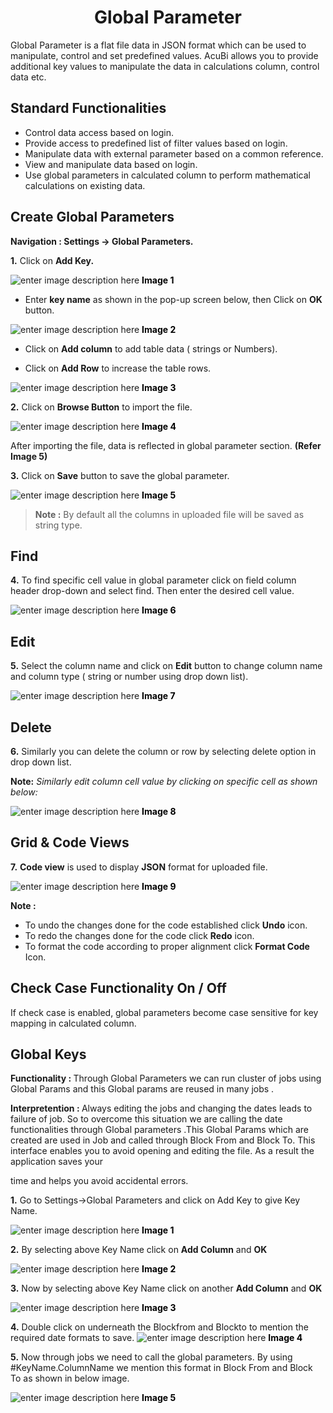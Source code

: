 


<h1><center> Global Parameter</center></h1>

Global Parameter is a flat file data in JSON format which can be used to manipulate, control and set predefined values. AcuBi allows you to provide additional key values to manipulate the data in calculations column, control data etc.

## Standard Functionalities

-   Control data access based on login.
-   Provide access to predefined list of filter values based on login.
-   Manipulate data with external parameter based on a common reference.
-   View and manipulate data based on login.
-   Use global parameters in calculated column to perform mathematical calculations on existing data.

## Create Global Parameters

<b>Navigation : Settings → Global Parameters.</b>

<b>1.</b>  Click on  <b>Add Key.</b>

![enter image description here](https://raw.githubusercontent.com/sv18042016/fp1/46f96dc3b59ecd850ed2e7bfd6bbc0e114adc902/images/New_version5/TD_Gobal_Parameter_Image1.png)
 <b><font color = "black">Image 1</font></b>

-   Enter  <b>key name</b>  as shown in the pop-up screen below, then Click on  <b>OK</b>  button.

![enter image description here](https://raw.githubusercontent.com/sv18042016/fp1/cff8a30a919544c66b3de1e567ed807c04e49ace/images/New_version5/TD_Gobal_Parameter_Image14.png)
 <b><font color = "black">Image 2</font></b>

-   Click on  <b>Add column</b>  to add table data ( strings or Numbers).
    
-   Click on  <b>Add Row</b>  to increase the table rows.

   ![enter image description here](https://raw.githubusercontent.com/sv18042016/fp1/cff8a30a919544c66b3de1e567ed807c04e49ace/images/New_version5/TD_Gobal_Parameter_Image6.png)
 <b><font color = "black">Image 3</font></b>

<b>2.</b>  Click on <b>Browse Button</b> to import the file.

![enter image description here](https://raw.githubusercontent.com/sv18042016/fp1/74c4003c8e1e7bdf8c8b99468ba07dcfaf0596a8/images/New_version5/TD_Gobal_Parameter_Image4.png)
 <b><font color = "black">Image 4</font></b>

After importing the file, data is reflected in global parameter section. <b>(Refer Image 5)</b>

<b>3.</b>  Click on  <b>Save</b>  button to save the global parameter.

![enter image description here](https://raw.githubusercontent.com/sv18042016/fp1/8b7bd890c01292d127bb19bab0e64287df164c35/images/New_version5/TD_Gobal_Parameter_Image9.png)
 <b><font color = "black">Image 5</font></b>

> <b>Note :</b>  By default all the columns in uploaded file will be saved as string type.

## Find

<b>4.</b> To find specific cell value in global parameter click on field column header drop-down and select find. Then enter the desired cell value.

![enter image description here](https://raw.githubusercontent.com/sv18042016/fp1/8b7bd890c01292d127bb19bab0e64287df164c35/images/New_version5/TD_Gobal_Parameter_Image10.png)
 <b><font color = "black">Image 6</font></b>

## Edit

<b>5.</b>  Select the column name and click on  <b>Edit</b>  button to change column name and column type ( string or number using drop down list).

![enter image description here](https://raw.githubusercontent.com/sv18042016/fp1/855ff834d3525786d6a8240825f529a25d6c95f2/images/New_version5/TD_Gobal_Parameter_Image11.png)
 <b><font color = "black">Image 7</font></b>


## Delete

<b>6.</b>   Similarly you can delete the column or row by selecting delete option in drop down list.

<b> Note:</b> <i>Similarly edit column cell value by clicking on specific cell as shown below:</i>

![enter image description here](https://raw.githubusercontent.com/sv18042016/fp1/6d8887dfd4a991b567c8c23b558446081c24e50f/images/New_version5/TD_Gobal_Parameter_Image12.png)
 <b><font color = "black">Image 8</font></b>


## Grid & Code Views

<b>7.</b> <b>Code view</b> is used to display <b>JSON</b> format for uploaded file.

![enter image description here](https://raw.githubusercontent.com/sv18042016/fp1/30d986cd1364cb534c9f670a6b1f2947c2d39d40/images/New_version5/TD_Gobal_Parameter_Image13.png)
 <b><font color = "black">Image 9</font></b>

<b>Note :</b>
-   To undo the changes done for the code established click  <b>Undo</b>  icon.
-   To redo the changes done for the code click  <b>Redo</b>  icon.
-   To format the code according to proper alignment click <b>Format Code</b>  Icon.

## Check Case Functionality On / Off

If check case is enabled, global parameters become case sensitive for key mapping in calculated column.

## Global Keys

<b>Functionality : </b>Through Global Parameters we can run cluster of jobs using Global Params and this Global params are reused in many jobs .

  

<b>Interpretention : </b> Always editing the jobs and changing the dates leads to failure of job. So to overcome this situation we are calling the date functionalities through Global parameters .This Global Params which are created are used in Job and called through Block From and Block To. This interface enables you to avoid opening and editing the file. As a result the application saves your

time and helps you avoid accidental errors.

  

  

**1.** Go to Settings→Global Parameters and click on Add Key to give Key Name.

![enter image description here](https://github.com/surifirstpin/AcuBI_Technical_Documents/blob/master/images/GP1.png?raw=true)
 <b><font color = "black">Image 1</font></b>


**2.** By selecting above Key Name click on **Add Column** and **OK**

![enter image description here](https://github.com/surifirstpin/AcuBI_Technical_Documents/blob/master/images/GP2.png?raw=true)
 <b><font color = "black">Image 2</font></b>


**3.** Now by selecting above Key Name click on another **Add Column** and **OK**

![enter image description here](https://github.com/surifirstpin/AcuBI_Technical_Documents/blob/master/images/GP3.png?raw=true)
 <b><font color = "black">Image 3</font></b>


**4.** Double click on underneath the Blockfrom and Blockto to mention the required date formats to save.
![enter image description here](https://github.com/surifirstpin/AcuBI_Technical_Documents/blob/master/images/GP4.png?raw=true)
 <b><font color = "black">Image 4</font></b>

**5.** Now through jobs we need to call the global parameters. By using #KeyName.ColumnName we mention this format in Block From and Block To as shown in below image.

![enter image description here](https://github.com/surifirstpin/AcuBI_Technical_Documents/blob/master/images/GP5.png?raw=true)
 <b><font color = "black">Image 5</font></b>

<!--stackedit_data:
eyJoaXN0b3J5IjpbLTc1MjgzMjk3OCwxOTc4Mjk1MjEyLDU3MD
M0MzY2MywtMTk1MTUzNDcwMiwxNTU5MjE3NTk5LC00NDU1Nzg3
MDAsLTkzMTg3MzUzOCwtMzIzMjU5MTA2LC04MzY0MjM0MjcsLT
EwMDc5Mzc1OTcsMjA2OTU3NjcyMSw3MzIyNjY5MTMsMTI4NTk4
NDAyNyw5MzM4NDI2NSw0NTY0NTI1MDYsLTIwMjk4MzU2MDQsLT
ExODAwMzc4MjhdfQ==
-->
